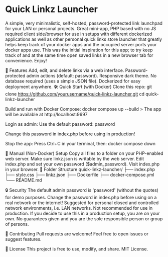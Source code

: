 # Quick Linkz Launcher
A simple, very minimalistic, self-hosted, password-protected link launchpad for your LAN or personal projects.
Great mini-app, PHP based with no JS required client side/browser for use in setups with different
dockerized applications as well as other personal quick links store launcher that greatly helps
keep track of your docker apps and the occupied server ports your docker apps use.
This was the initial inspiration for this app; to try keep track of and at the same time open
saved links in a new browser tab for convenience.
Enjoy!

🚀 Features
Add, edit, and delete links via a web interface.
Password-protected admin actions (default: password).
Responsive dark theme.
No database required (uses a simple JSON file).
Dockerized for easy deployment anywhere.
🛠️ Quick Start (with Docker)
Clone this repo: git clone https://github.com/yourusername/quick-linkz-launcher.git cd quick-linkz-launcher

Build and run with Docker Compose: docker compose up --build > The app will be available at http://localhost:9697

Login as admin:
Use the default password: password

Change this password in index.php before using in production!

Stop the app:
Press Ctrl+C in your terminal, then: docker compose down

📝 Manual (Non-Docker) Setup
Copy all files to a folder on your PHP-enabled web server.
Make sure linkz.json is writable by the web server.
Edit index.php and set your own password ($admin_password).
Visit index.php in your browser.
📂 Folder Structure
quick-linkz-launcher/ ├── index.php ├── style.css ├── linkz.json ├── Dockerfile ├── docker-compose.yml └── README.md

🔒 Security
The default admin password is 'password' (without the quotes) for demo purposes.
Change the password in index.php before using on a real network or the internet!
Suggested for personal closed and controlled network environments, i.e. LAN networks.
Not recommended for use in production.
If you decide to use this in a production setup, you are on your own.
No guarantees given and you are the sole responsible person or group of persons.

🙌 Contributing
Pull requests are welcome!
Feel free to open issues or suggest features.

📄 License
This project is free to use, modify, and share.
MIT License.
